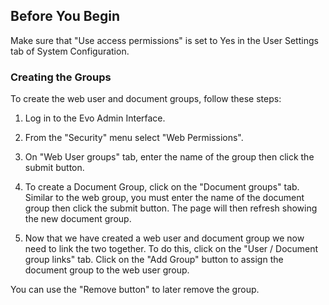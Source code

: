 <h2>Before You Begin</h2>
<p>Make sure that "Use access permissions" is set to Yes in the User Settings tab of System Configuration.</p>
<h3>Creating the Groups</h3>
<p>To create the web user and document groups, follow these steps:</p>
<ol>
  <li>
    <p>Log in to the Evo Admin Interface.</p>
  </li>
  <li>
    <p>From the "Security" menu select "Web Permissions".</p>
  </li>
  <li>
    <p>On "Web User groups" tab, enter the name of the group then click the submit button.</p>
  </li>
  <li>
    <p>To create a Document Group, click on the "Document groups" tab. Similar to the web group, you must enter the name of the document group then click the submit button. The page will then refresh showing the new document group.</p>
  </li>
  <li>
    <p>Now that we have created a web user and document group we now need to link the two together. To do this, click on the "User / Document group links" tab. Click on the "Add Group" button to assign the document group to the web user group.</p>
  </li>
</ol>
<p>You can use the "Remove button" to later remove the group.</p>